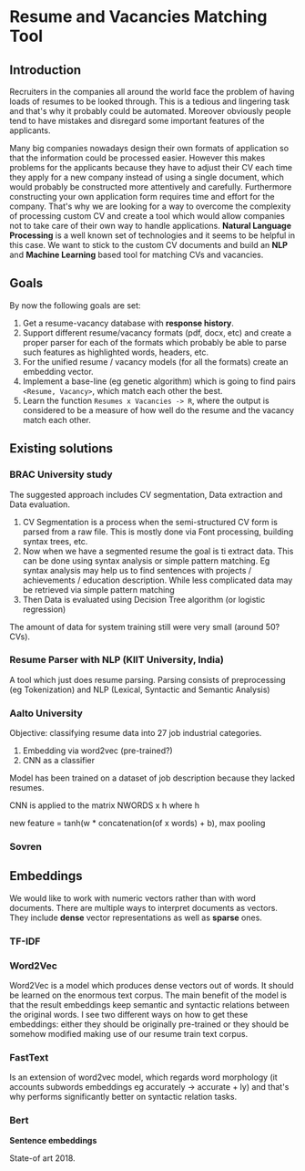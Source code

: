 # Resume and Vacancies Matching Tool

## Introduction

Recruiters in the companies all around the world face the problem of having loads of resumes to be
looked through. This is a tedious and lingering task and that's why it probably could be automated.
Moreover obviously people tend to have mistakes and disregard some important features of the
applicants.

Many big companies nowadays design their own formats of application so that the information
could be processed easier. However this makes problems for the applicants because they have to
adjust their CV each time they apply for a new company instead of using a single document, which
would probably be constructed more attentively and carefully. Furthermore constructing your own
application form requires time and effort for the company. That's why we are looking for a way
to overcome the complexity of processing custom CV and create a tool which would allow companies
not to take care of their own way to handle applications. **Natural Language Processing** is a well known
set of technologies and it seems to be helpful in this case. We want to stick to the custom CV documents
and build an **NLP** and **Machine Learning** based tool for matching CVs and vacancies.

## Goals

By now the following goals are set:

1. Get a resume-vacancy database with **response history**.
2. Support different resume/vacancy formats (pdf, docx, etc) and create a proper parser
for each of the formats which probably be able to parse such features as highlighted words, headers, etc.
3. For the unified resume / vacancy models (for all the formats) create an embedding vector.
4. Implement a base-line (eg genetic algorithm) which is going to find pairs `<Resume, Vacancy>`, which match each other the best.
5. Learn the function `Resumes x Vacancies -> R`, where the output is considered to be a measure of how 
well do the resume and the vacancy match each other.

## Existing solutions

### BRAC University study

The suggested approach includes CV segmentation, Data extraction and Data evaluation.

1. CV Segmentation is a process when the semi-structured CV form is parsed from a raw file. This is
mostly done via Font processing, building syntax trees, etc.
2. Now when we have a segmented resume the goal is ti extract data. This can be done using syntax analysis
or simple pattern matching. Eg syntax analysis may help us to find sentences with projects / achievements /
education description. While less complicated data may be retrieved via simple pattern matching 
3. Then Data is evaluated using Decision Tree algorithm (or logistic regression)

The amount of data for system training still were very small (around 50? CVs).

### Resume Parser with NLP (KIIT University, India)

A tool which just does resume parsing. Parsing consists of preprocessing (eg Tokenization) and NLP 
(Lexical, Syntactic and Semantic Analysis)

### Aalto University

Objective: classifying resume data into 27 job industrial categories.

1. Embedding via word2vec (pre-trained?)
2. CNN as a classifier

Model has been trained on a dataset of job description because they lacked resumes.

CNN is applied to the matrix NWORDS x h where h

new feature = tanh(w * concatenation(of x words) + b), max pooling


### Sovren

## Embeddings

We would like to work with numeric vectors rather than with word documents. 
There are multiple ways to interpret documents as vectors. 
They include **dense** vector representations as well as **sparse** ones. 

### TF-IDF

### Word2Vec

Word2Vec is a model which produces dense vectors out of words. It should be learned on the enormous text corpus.
The main benefit of the model is that the result embeddings keep semantic and syntactic relations between
the original words. I see two different ways on how to get these embeddings: either they should be originally pre-trained
or they should be somehow modified making use of our resume train text corpus.

### FastText

Is an extension of word2vec model, which regards word morphology (it accounts subwords embeddings eg accurately -> accurate + ly)
and that's why performs significantly better on syntactic relation tasks.

																																																																																																																																																																																																																																																																																																																																																																																																																																																																																																																																																																																																																																																																																																																		
### Bert

**Sentence embeddings**

State-of art 2018. 																																								
